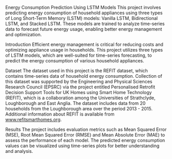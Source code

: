 Energy Consumption Prediction Using LSTM Models
This project involves predicting energy consumption of household appliances using three types of Long Short-Term Memory (LSTM) models: Vanilla LSTM, Bidirectional LSTM, and Stacked LSTM. These models are trained to analyze time-series data to forecast future energy usage, enabling better energy management and optimization.


Introduction
Efficient energy management is critical for reducing costs and optimizing appliance usage in households. This project utilizes three types of LSTM models, which are well-suited for time-series forecasting, to predict the energy consumption of various household appliances.


Dataset
The dataset used in this project is the REFIT dataset, which contains time-series data of household energy consumption. Collection of this dataset was supported by the Engineering and Physical Sciences Research Council (EPSRC) via the project entitled Personalised Retrofit Decision Support Tools for UK Homes using Smart Home Technology (REFIT), which is a collaboration among the Universities of Strathclyde, Loughborough and East Anglia. The dataset includes data from 20 households from the Loughborough area over the period 2013 - 2015. Additional information about REFIT is available from www.refitsmarthomes.org.



Results
The project includes evaluation metrics such as Mean Squared Error (MSE), Root Mean Squared Error (RMSE) and Mean Absolute Error (MAE) to assess the performance of each model. The predicted energy consumption values can be visualized using time-series plots for better understanding and analysis.



